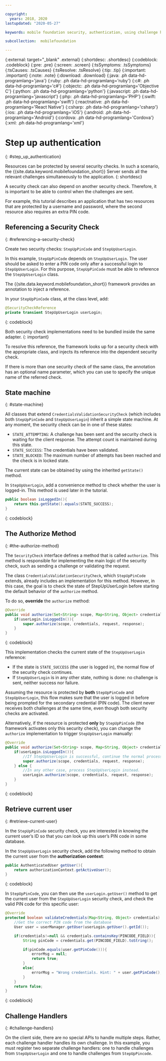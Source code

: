 ```yaml
---

copyright:
  years: 2018, 2020
lastupdated: "2020-05-27"

keywords: mobile foundation security, authentication, using challenge handlers

subcollection:  mobilefoundation

---
```


{:external: target="_blank" .external}
{:shortdesc: .shortdesc}
{:codeblock: .codeblock}
{:pre: .pre}
{:screen: .screen}
{:tsSymptoms: .tsSymptoms}
{:tsCauses: .tsCauses}
{:tsResolve: .tsResolve}
{:tip: .tip}
{:important: .important}
{:note: .note}
{:download: .download}
{:java: .ph data-hd-programlang='java'}
{:ruby: .ph data-hd-programlang='ruby'}
{:c#: .ph data-hd-programlang='c#'}
{:objectc: .ph data-hd-programlang='Objective C'}
{:python: .ph data-hd-programlang='python'}
{:javascript: .ph data-hd-programlang='javascript'}
{:php: .ph data-hd-programlang='PHP'}
{:swift: .ph data-hd-programlang='swift'}
{:reactnative: .ph data-hd-programlang='React Native'}
{:csharp: .ph data-hd-programlang='csharp'}
{:ios: .ph data-hd-programlang='iOS'}
{:android: .ph data-hd-programlang='Android'}
{:cordova: .ph data-hd-programlang='Cordova'}
{:xml: .ph data-hd-programlang='xml'}

# Step up authentication
{: #step_up_authentication}

Resources can be protected by several security checks. In such a scenario, the {{site.data.keyword.mobilefoundation_short}} Server sends all the relevant challenges simultaneously to the application.
{: shortdesc}

A security check can also depend on another security check. Therefore, it is important to be able to control when the challenges are sent.

For example, this tutorial describes an application that has two resources that are protected by a username and password, where the second resource also requires an extra PIN code.

## Referencing a Security Check
{: #referencing-a-security-check}

Create two security checks: `StepUpPinCode` and `StepUpUserLogin`.

In this example, `StepUpPinCode` depends on `StepUpUserLogin`. The user should be asked to enter a PIN code only after a successful login to `StepUpUserLogin`. For this purpose, `StepUpPinCode` must be able to reference the `StepUpUserLogin` class.

The {{site.data.keyword.mobilefoundation_short}} framework provides an annotation to inject a reference.

In your `StepUpPinCode` class, at the class level, add:

```java
@SecurityCheckReference
private transient StepUpUserLogin userLogin;
```
{: codeblock}

Both security check implementations need to be bundled inside the same adapter.
{: important}

To resolve this reference, the framework looks up for a security check with the appropriate class, and injects its reference into the dependent security check.

If there is more than one security check of the same class, the annotation has an optional name parameter, which you can use to specify the unique name of the referred check.

## State machine
{: #state-machine}

All classes that extend `CredentialsValidationSecurityCheck` (which includes both `StepUpPinCode` and `StepUpUserLogin`) inherit a simple state machine. At any moment, the security check can be in one of these states:
- `STATE_ATTEMPTING`: A challenge has been sent and the security check is waiting for the client response. The attempt count is maintained during this state.
- `STATE_SUCCESS`: The credentials have been validated.
- `STATE_BLOCKED`: The maximum number of attempts has been reached and the check is in locked state.

The current state can be obtained by using the inherited `getState()` method.

In `StepUpUserLogin`, add a convenience method to check whether the user is logged-in. This method is used later in the tutorial.

```java
public boolean isLoggedIn(){
    return this.getState().equals(STATE_SUCCESS);
}
```
{: codeblock}

## The Authorize Method
{: #the-authorize-method}

The `SecurityCheck` interface defines a method that is called `authorize`. This method is responsible for implementing the main logic of the security check, such as sending a challenge or validating the request.

The class `CredentialsValidationSecurityCheck`, which `StepUpPinCode` extends, already includes an implementation for this method. However, in this case, the goal is to check the state of StepUpUserLogin before starting the default behavior of the `authorize` method.

To do so, **override** the `authorize` method:

```java
@Override
public void authorize(Set<String> scope, Map<String, Object> credentials, HttpServletRequest request, AuthorizationResponse response) {
    if(userLogin.isLoggedIn()){
        super.authorize(scope, credentials, request, response);
    }
}
```
{: codeblock}

This implementation checks the current state of the `StepUpUserLogin` reference:
- If the state is `STATE_SUCCESS` (the user is logged in), the normal flow of the security check continues.
- If `StepUpUserLogin` is in any other state, nothing is done: no challenge is sent, neither success nor failure.

Assuming the resource is protected by **both** `StepUpPinCode` and `StepUpUserLogin`, this flow makes sure that the user is logged in before being prompted for the secondary credential (PIN code). The client never receives both challenges at the same time, even though both security checks are activated.

Alternatively, if the resource is protected **only** by `StepUpPinCode` (the framework activates only this security check), you can change the `authorize` implementation to trigger `StepUpUserLogin` manually:

```java
@Override
public void authorize(Set<String> scope, Map<String, Object> credentials, HttpServletRequest request, AuthorizationResponse response) {
    if(userLogin.isLoggedIn()){
        //If StepUpUserLogin is successful, continue the normal processing of StepUpPinCode
        super.authorize(scope, credentials, request, response);
    } else {
        //In any other case, process StepUpUserLogin instead.
        userLogin.authorize(scope, credentials, request, response);
    }
}
```
{: codeblock}

## Retrieve current user
{: #retrieve-current-user}

In the `StepUpPinCode` security check, you are interested in knowing the current user’s ID so that you can look up this user’s PIN code in some database.

In the `StepUpUserLogin` security check, add the following method to obtain the current user from the **authorization context**:

```java
public AuthenticatedUser getUser(){
    return authorizationContext.getActiveUser();
}
```
{: codeblock}

In `StepUpPinCode`, you can then use the `userLogin.getUser()` method to get the current user from the `StepUpUserLogin` security check, and check the valid PIN code for this specific user:

```java
@Override
protected boolean validateCredentials(Map<String, Object> credentials) {
    //Get the correct PIN code from the database
    User user = userManager.getUser(userLogin.getUser().getId());

    if(credentials!=null && credentials.containsKey(PINCODE_FIELD)){
        String pinCode = credentials.get(PINCODE_FIELD).toString();

        if(pinCode.equals(user.getPinCode())){
            errorMsg = null;
            return true;
        }
        else{
            errorMsg = "Wrong credentials. Hint: " + user.getPinCode();
        }
    }
    return false;
}
```
{: codeblock}

## Challenge Handlers
{: #challenge-handlers}

On the client side, there are no special APIs to handle multiple steps. Rather, each challenge handler handles its own challenge. In this example, you must register two separate challenge handlers: one to handle challenges from `StepUpUserLogin` and one to handle challenges from `StepUpPincode`.
